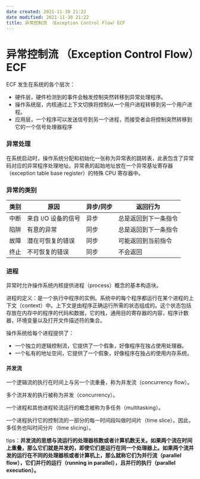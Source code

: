 ```yaml
---
date created: 2021-11-30 21:22
date modified: 2021-11-30 21:22
title: 异常控制流 （Exception Control Flow）ECF
---
```

# 异常控制流 （Exception Control Flow）ECF

ECF 发生在系统的各个层次：

- 硬件层，硬件检测到的事件会触发控制突然转移到异常处理程序。
- 操作系统层，内核通过上下文切换将控制从一个用户进程转移到另一个用户进程。
- 应用层，一个程序可以发送信号到另一个进程，而接受者会将控制突然转移到它的一个信号处理器程序

### 异常处理

在系统启动时，操作系统分配和初始化一张称为异常表的跳转表，此表包含了异常码对应的异常程序处理地址。异常表的起始地址放在一个异常基址寄存器（exception table base register）的特殊 CPU 寄存器中。

### 异常的类别

| 类别 | 原因                | 异步/同步 | 返回行为             |
| ---- | ------------------- | --------- | -------------------- |
| 中断 | 来自 I/O 设备的信号 | 异步      | 总是返回到下一条指令 |
| 陷阱 | 有意的异常          | 同步      | 总是返回到下一条指令 |
| 故障 | 潜在可恢复的错误    | 同步      | 可能返回到当前指令   |
| 终止 | 不可恢复的错误      | 同步      | 不会返回             |

### 进程

异常时允许操作系统内核提供进程（process）概念的基本构造块。

进程的定义：是一个执行中程序的实例。系统中的每个程序都运行在某个进程的上下文（context）中。上下文是由程序正确运行所需的状态组成的。这个状态包括存放在内存中的程序的代码和数据，它的栈，通用目的寄存器的内容，程序计数器，环境变量以及打开文件描述符的集合。

操作系统给每个进程提供了：

- 一个独立的逻辑控制流，它提供了一个假象，好像程序在独占使用处理器。
- 一个私有的地址空间，它提供了一个假象，好像程序在独占的使用内存系统。

#### 并发流

一个逻辑流的执行在时间上与另一个流重叠，称为并发流（concurrency flow）。

多个流并发的执行被称为并发（concurrency）。

一个进程和其他进程轮流运行的概念被称为多任务（multitasking）。

一个进程执行它的控制流的一部分的每一时间段叫做时间片（time slice）。因此，多任务也叫时间分片（time slicing）。

tips：**并发流的思想与流运行的处理器核数或者计算机数无关。如果两个流在时间上重叠，那么它们就是并发的，即使它们是运行在同一个处理器上。如果两个流并发的运行在不同的处理器核或者计算机上，那么就称它们为并行流（parallel flow），它们并行的运行（running in parallel），且并行的执行（parallel execution）。**


